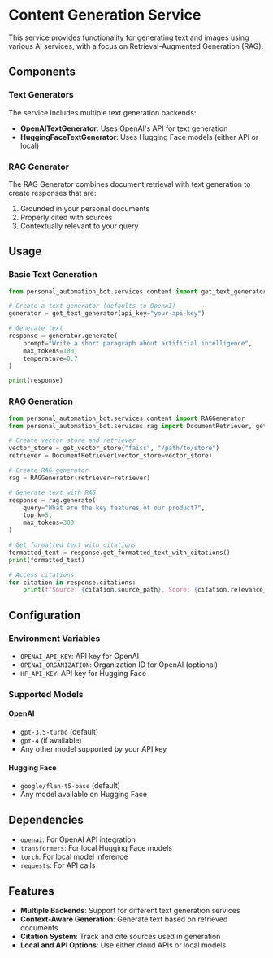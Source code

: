 # Content Generation Service

This service provides functionality for generating text and images using various AI services, with a focus on Retrieval-Augmented Generation (RAG).

## Components

### Text Generators

The service includes multiple text generation backends:

- **OpenAITextGenerator**: Uses OpenAI's API for text generation
- **HuggingFaceTextGenerator**: Uses Hugging Face models (either API or local)

### RAG Generator

The RAG Generator combines document retrieval with text generation to create responses that are:

1. Grounded in your personal documents
2. Properly cited with sources
3. Contextually relevant to your query

## Usage

### Basic Text Generation

```python
from personal_automation_bot.services.content import get_text_generator

# Create a text generator (defaults to OpenAI)
generator = get_text_generator(api_key="your-api-key")

# Generate text
response = generator.generate(
    prompt="Write a short paragraph about artificial intelligence",
    max_tokens=100,
    temperature=0.7
)

print(response)
```

### RAG Generation

```python
from personal_automation_bot.services.content import RAGGenerator
from personal_automation_bot.services.rag import DocumentRetriever, get_vector_store

# Create vector store and retriever
vector_store = get_vector_store("faiss", "/path/to/store")
retriever = DocumentRetriever(vector_store=vector_store)

# Create RAG generator
rag = RAGGenerator(retriever=retriever)

# Generate text with RAG
response = rag.generate(
    query="What are the key features of our product?",
    top_k=5,
    max_tokens=300
)

# Get formatted text with citations
formatted_text = response.get_formatted_text_with_citations()
print(formatted_text)

# Access citations
for citation in response.citations:
    print(f"Source: {citation.source_path}, Score: {citation.relevance_score}")
```

## Configuration

### Environment Variables

- `OPENAI_API_KEY`: API key for OpenAI
- `OPENAI_ORGANIZATION`: Organization ID for OpenAI (optional)
- `HF_API_KEY`: API key for Hugging Face

### Supported Models

#### OpenAI

- `gpt-3.5-turbo` (default)
- `gpt-4` (if available)
- Any other model supported by your API key

#### Hugging Face

- `google/flan-t5-base` (default)
- Any model available on Hugging Face

## Dependencies

- `openai`: For OpenAI API integration
- `transformers`: For local Hugging Face models
- `torch`: For local model inference
- `requests`: For API calls

## Features

- **Multiple Backends**: Support for different text generation services
- **Context-Aware Generation**: Generate text based on retrieved documents
- **Citation System**: Track and cite sources used in generation
- **Local and API Options**: Use either cloud APIs or local models
